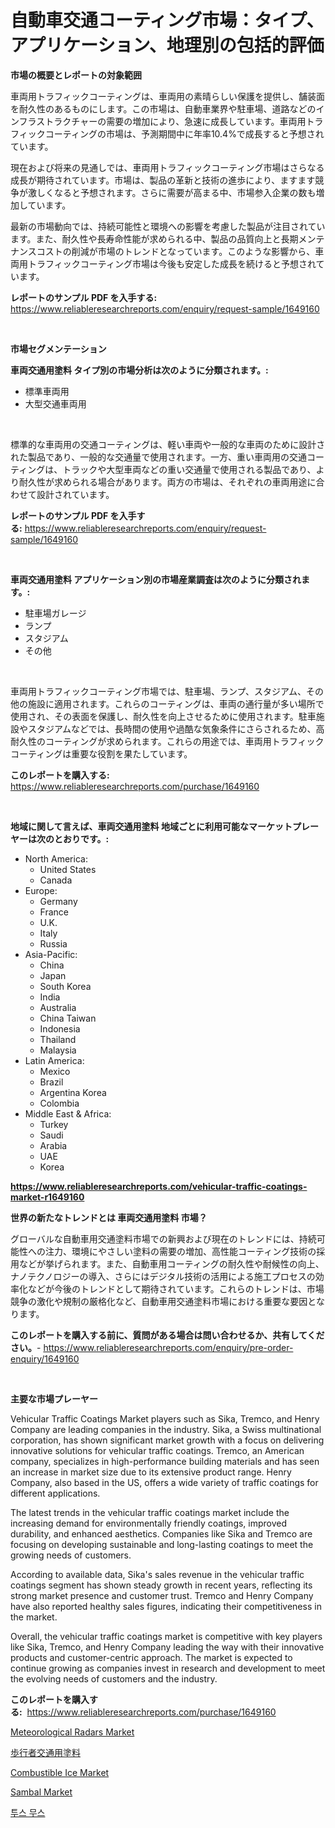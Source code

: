 <p><h1>自動車交通コーティング市場：タイプ、アプリケーション、地理別の包括的評価</h1></p><p><strong>市場の概要とレポートの対象範囲</strong></p>
<p><p>車両用トラフィックコーティングは、車両用の素晴らしい保護を提供し、舗装面を耐久性のあるものにします。この市場は、自動車業界や駐車場、道路などのインフラストラクチャーの需要の増加により、急速に成長しています。車両用トラフィックコーティングの市場は、予測期間中に年率10.4%で成長すると予想されています。</p><p>現在および将来の見通しでは、車両用トラフィックコーティング市場はさらなる成長が期待されています。市場は、製品の革新と技術の進歩により、ますます競争が激しくなると予想されます。さらに需要が高まる中、市場参入企業の数も増加しています。</p><p>最新の市場動向では、持続可能性と環境への影響を考慮した製品が注目されています。また、耐久性や長寿命性能が求められる中、製品の品質向上と長期メンテナンスコストの削減が市場のトレンドとなっています。このような影響から、車両用トラフィックコーティング市場は今後も安定した成長を続けると予想されています。</p></p>
<p><strong>レポートのサンプル PDF を入手する:</strong> <a href="https://www.reliableresearchreports.com/enquiry/request-sample/1649160">https://www.reliableresearchreports.com/enquiry/request-sample/1649160</a></p>
<p>&nbsp;</p>
<p><strong>市場セグメンテーション</strong></p>
<p><strong>車両交通用塗料 タイプ別の市場分析は次のように分類されます。:</strong></p>
<p><ul><li>標準車両用</li><li>大型交通車両用</li></ul></p>
<p>&nbsp;</p>
<p><p>標準的な車両用の交通コーティングは、軽い車両や一般的な車両のために設計された製品であり、一般的な交通量で使用されます。一方、重い車両用の交通コーティングは、トラックや大型車両などの重い交通量で使用される製品であり、より耐久性が求められる場合があります。両方の市場は、それぞれの車両用途に合わせて設計されています。</p></p>
<p><strong>レポートのサンプル PDF を入手する:</strong>&nbsp;<a href="https://www.reliableresearchreports.com/enquiry/request-sample/1649160">https://www.reliableresearchreports.com/enquiry/request-sample/1649160</a></p>
<p>&nbsp;</p>
<p><strong> 車両交通用塗料 アプリケーション別の市場産業調査は次のように分類されます。:</strong></p>
<p><ul><li>駐車場ガレージ</li><li>ランプ</li><li>スタジアム</li><li>その他</li></ul></p>
<p>&nbsp;</p>
<p><p>車両用トラフィックコーティング市場では、駐車場、ランプ、スタジアム、その他の施設に適用されます。これらのコーティングは、車両の通行量が多い場所で使用され、その表面を保護し、耐久性を向上させるために使用されます。駐車施設やスタジアムなどでは、長時間の使用や過酷な気象条件にさらされるため、高耐久性のコーティングが求められます。これらの用途では、車両用トラフィックコーティングは重要な役割を果たしています。</p></p>
<p><strong>このレポートを購入する:</strong>&nbsp; <a href="https://www.reliableresearchreports.com/purchase/1649160">https://www.reliableresearchreports.com/purchase/1649160</a></p>
<p>&nbsp;</p>
<p><strong>地域に関して言えば、車両交通用塗料 地域ごとに利用可能なマーケットプレーヤーは次のとおりです。:</strong></p>
<p><ul>
    <li>
        North America:
        <ul>
            <li>United States</li>
            <li>Canada</li>
        </ul>
    </li>
    <li>
        Europe:
        <ul>
            <li>Germany</li>
            <li>France</li>
            <li>U.K.</li>
            <li>Italy</li>
            <li>Russia</li>
        </ul>
    </li>
    <li>
        Asia-Pacific:
        <ul>
            <li>China</li>
            <li>Japan</li>
            <li>South Korea</li>
            <li>India</li>
            <li>Australia</li>
            <li>China Taiwan</li>
            <li>Indonesia</li>
            <li>Thailand</li>
            <li>Malaysia</li>
        </ul>
    </li>
    <li>
        Latin America:
        <ul>
            <li>Mexico</li>
            <li>Brazil</li>
            <li>Argentina Korea</li>
            <li>Colombia</li>
        </ul>
    </li>
    <li>
        Middle East & Africa:
        <ul>
            <li>Turkey</li>
            <li>Saudi</li>
            <li>Arabia</li>
            <li>UAE</li>
            <li>Korea</li>
        </ul>
    </li>
    </ul></p>
<p><strong><a href="https://www.reliableresearchreports.com/vehicular-traffic-coatings-market-r1649160">https://www.reliableresearchreports.com/vehicular-traffic-coatings-market-r1649160</a></strong>&nbsp;</p>
<p><strong>世界の新たなトレンドとは 車両交通用塗料 市場？</strong></p>
<p><p>グローバルな自動車用交通塗料市場での新興および現在のトレンドには、持続可能性への注力、環境にやさしい塗料の需要の増加、高性能コーティング技術の採用などが挙げられます。また、自動車用コーティングの耐久性や耐候性の向上、ナノテクノロジーの導入、さらにはデジタル技術の活用による施工プロセスの効率化などが今後のトレンドとして期待されています。これらのトレンドは、市場競争の激化や規制の厳格化など、自動車用交通塗料市場における重要な要因となります。</p></p>
<p><strong>このレポートを購入する前に、質問がある場合は問い合わせるか、共有してください。</strong>- <a href="https://www.reliableresearchreports.com/enquiry/pre-order-enquiry/1649160">https://www.reliableresearchreports.com/enquiry/pre-order-enquiry/1649160</a></p>
<p>&nbsp;</p>
<p><strong>主要な市場プレーヤー</strong></p>
<p><p>Vehicular Traffic Coatings Market players such as Sika, Tremco, and Henry Company are leading companies in the industry. Sika, a Swiss multinational corporation, has shown significant market growth with a focus on delivering innovative solutions for vehicular traffic coatings. Tremco, an American company, specializes in high-performance building materials and has seen an increase in market size due to its extensive product range. Henry Company, also based in the US, offers a wide variety of traffic coatings for different applications.</p><p>The latest trends in the vehicular traffic coatings market include the increasing demand for environmentally friendly coatings, improved durability, and enhanced aesthetics. Companies like Sika and Tremco are focusing on developing sustainable and long-lasting coatings to meet the growing needs of customers.</p><p>According to available data, Sika's sales revenue in the vehicular traffic coatings segment has shown steady growth in recent years, reflecting its strong market presence and customer trust. Tremco and Henry Company have also reported healthy sales figures, indicating their competitiveness in the market.</p><p>Overall, the vehicular traffic coatings market is competitive with key players like Sika, Tremco, and Henry Company leading the way with their innovative products and customer-centric approach. The market is expected to continue growing as companies invest in research and development to meet the evolving needs of customers and the industry.</p></p>
<p><strong>このレポートを購入する:</strong>&nbsp;&nbsp;<a href="https://www.reliableresearchreports.com/purchase/1649160">https://www.reliableresearchreports.com/purchase/1649160</a></p>
<p><p><a href="https://view.publitas.com/reportprime-1/meteorological-radars-market-trends-and-market-analysis-forecasted-for-period-2024-2031/">Meteorological Radars Market</a></p><p><a href="https://github.com/MosesSpinka1914/Market-Research-Report-List-1/blob/main/973078628481.md">歩行者交通用塗料</a></p><p><a href="https://issuu.com/reportprime-2/docs/combustible-ice-market-size-2030.pptx">Combustible Ice Market</a></p><p><a href="https://iodized-pantydraco-05c.notion.site/Decoding-Sambal-Market-Metrics-Market-Share-Trends-and-Growth-Patterns-9a83d5cffb9e4b09b5e5ba876efa5ed0">Sambal Market</a></p><p><a href="https://github.com/Tristiarton768456/Market-Research-Report-List-1/blob/main/935447325936.md">투스 무스</a></p></p>